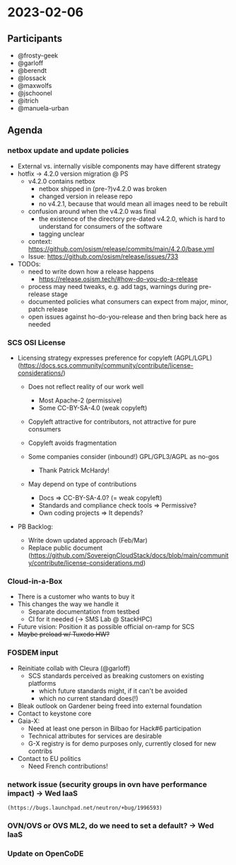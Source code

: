 # 2023-02-06

## Participants
* @frosty-geek
* @garloff
* @berendt
* @lossack
* @maxwolfs
* @jschoonel
* @itrich
* @manuela-urban

## Agenda

### netbox update and update policies
* External vs. internally visible components may have different strategy
* hotfix  -> 4.2.0 version migration @ PS
  - v4.2.0 contains netbox
    * netbox shipped in (pre-?)v4.2.0 was broken
    * changed version in release repo
    * no v4.2.1, because that would mean all images need to be rebuilt
  - confusion around when the v4.2.0 was final
    * the existence of the directory pre-dated v4.2.0, which is hard to understand for consumers of the software
    * tagging unclear
  - context: https://github.com/osism/release/commits/main/4.2.0/base.yml
  - Issue: https://github.com/osism/release/issues/733
* TODOs:
  - need to write down how a release happens
    * https://release.osism.tech/#how-do-you-do-a-release
  - process may need tweaks, e.g. add tags, warnings during pre-release stage
  - documented policies what consumers  can expect from major, minor, patch release
  - open issues against ho-do-you-release and then bring back here as needed

### SCS OSI License
- Licensing strategy expresses preference for copyleft (AGPL/LGPL)
(https://docs.scs.community/community/contribute/license-considerations/)
  * Does not reflect reality of our work well
    - Most Apache-2 (permissive)
    - Some CC-BY-SA-4.0 (weak copyleft)
  * Copyleft attractive for contributors, not attractive for pure consumers
  * Copyleft avoids fragmentation
  * Some companies consider (inbound!) GPL/GPL3/AGPL as no-gos
    - Thank Patrick McHardy!

  * May depend on type of contributions
    - Docs => CC-BY-SA-4.0? (= weak copyleft)
    - Standards and compliance check tools => Permissive?
    - Own coding projects => It depends?

- PB Backlog:
  * Write down updated approach (Feb/Mar)
  * Replace public document  (https://github.com/SovereignCloudStack/docs/blob/main/community/contribute/license-considerations.md)

### Cloud-in-a-Box
* There is a customer who wants to buy it
* This changes the way we handle it
  - Separate documentation from testbed
  - CI for it needed (-> SMS Lab @ StackHPC)
* Future vision: Position it as possible official on-ramp for SCS
* ~~Maybe preload w/ Tuxedo HW?~~

### FOSDEM input
- Reinitiate collab with Cleura (@garloff)
  * SCS standards perceived as breaking customers on existing platforms
    - which future standards might, if it can't be avoided
    - which no current standard does(!)
- Bleak outlook on Gardener being freed into external foundation
- Contact to keystone core
- Gaia-X:
  * Need at least one person in Bilbao for Hack#6 participation
  * Technical attributes for services are desirable
  * G-X registry is for demo purposes only, currently closed for new contribs
- Contact to EU politics
  * Need French contributions!

### network issue (security groups in ovn have performance impact) -> Wed IaaS
    (https://bugs.launchpad.net/neutron/+bug/1996593)

### OVN/OVS or OVS ML2, do we need to set a default? -> Wed IaaS

### Update on OpenCoDE


